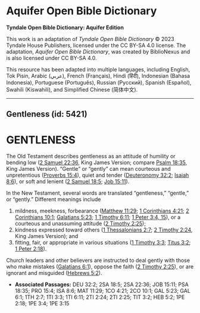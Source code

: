# Aquifer Open Bible Dictionary

**Tyndale Open Bible Dictionary: Aquifer Edition**

This work is an adaptation of *Tyndale Open Bible Dictionary* © 2023 Tyndale House Publishers, licensed under the CC BY\-SA 4\.0 license. The adaptation, *Aquifer Open Bible Dictionary*, was created by BiblioNexus and is also licensed under CC BY\-SA 4\.0\.

This resource has been adapted into multiple languages, including English, Tok Pisin, Arabic (عربي), French (Français), Hindi (हिंदी), Indonesian (Bahasa Indonesia), Portuguese (Português), Russian (Русский), Spanish (Español), Swahili (Kiswahili), and Simplified Chinese (简体中文).



--------------------------------

## Gentleness (id: 5421)

GENTLENESS
==========

The Old Testament describes gentleness as an attitude of humility or bending low ([2 Samuel 22:36](https://ref.ly/2Sam22:36), King James Version; compare [Psalm 18:35](https://ref.ly/Ps18:35), King James Version). “Gentle” or “gently” can mean courteous and unpretentious ([Proverbs 15:4](https://ref.ly/Prov15:4)), quiet and tender ([Deuteronomy 32:2](https://ref.ly/Deut32:2); [Isaiah 8:6](https://ref.ly/Isa8:6)), or soft and lenient ([2 Samuel 18:5](https://ref.ly/2Sam18:5); [Job 15:11](https://ref.ly/Job15:11)).

In the New Testament, several words are translated “gentleness,” “gentle,” or “gently.” Different meanings include 

1. mildness, meekness, forbearance ([Matthew 11:29](https://ref.ly/Matt11:29); [1 Corinthians 4:21](https://ref.ly/1Cor4:21); [2 Corinthians 10:1](https://ref.ly/2Cor10:1); [Galatians 5:23](https://ref.ly/Gal5:23); [1 Timothy 6:11](https://ref.ly/1Tim6:11); [1 Peter 3:4, 15](https://ref.ly/1Pet3:4,1Pet3:15)), or a courteous and unassuming attitude ([2 Timothy 2:25](https://ref.ly/2Tim2:25));
2. kindness expressed toward others ([1 Thessalonians 2:7](https://ref.ly/1Thess2:7); [2 Timothy 2:24](https://ref.ly/2Tim2:24), King James Version); and
3. fitting, fair, or appropriate in various situations ([1 Timothy 3:3](https://ref.ly/1Tim3:3); [Titus 3:2](https://ref.ly/Titus3:2); [1 Peter 2:18](https://ref.ly/1Pet2:18)).

Church leaders and other believers are instructed to deal gently with those who make mistakes ([Galatians 6:1](https://ref.ly/Gal6:1)), oppose the faith ([2 Timothy 2:25](https://ref.ly/2Tim2:25)), or are ignorant and misguided ([Hebrews 5:2](https://ref.ly/Heb5:2)).

* **Associated Passages:** DEU 32:2; 2SA 18:5; 2SA 22:36; JOB 15:11; PSA 18:35; PRO 15:4; ISA 8:6; MAT 11:29; 1CO 4:21; 2CO 10:1; GAL 5:23; GAL 6:1; 1TH 2:7; 1TI 3:3; 1TI 6:11; 2TI 2:24; 2TI 2:25; TIT 3:2; HEB 5:2; 1PE 2:18; 1PE 3:4; 1PE 3:15

